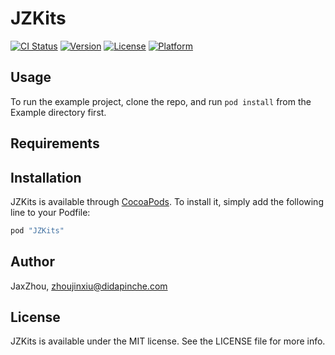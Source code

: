 # JZKits

[![CI Status](http://img.shields.io/travis/JaxZhou/JZKits.svg?style=flat)](https://travis-ci.org/JaxZhou/JZKits)
[![Version](https://img.shields.io/cocoapods/v/JZKits.svg?style=flat)](http://cocoapods.org/pods/JZKits)
[![License](https://img.shields.io/cocoapods/l/JZKits.svg?style=flat)](http://cocoapods.org/pods/JZKits)
[![Platform](https://img.shields.io/cocoapods/p/JZKits.svg?style=flat)](http://cocoapods.org/pods/JZKits)

## Usage

To run the example project, clone the repo, and run `pod install` from the Example directory first.

## Requirements

## Installation

JZKits is available through [CocoaPods](http://cocoapods.org). To install
it, simply add the following line to your Podfile:

```ruby
pod "JZKits"
```

## Author

JaxZhou, zhoujinxiu@didapinche.com

## License

JZKits is available under the MIT license. See the LICENSE file for more info.
